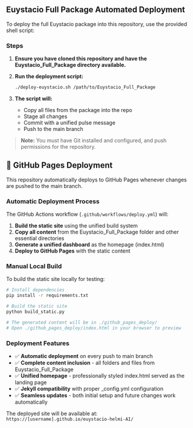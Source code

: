 ## Euystacio Full Package Automated Deployment

To deploy the full Euystacio package into this repository, use the provided shell script:

### Steps

1. **Ensure you have cloned this repository and have the Euystacio_Full_Package directory available.**
2. **Run the deployment script:**

    ```bash
    ./deploy-euystacio.sh /path/to/Euystacio_Full_Package
    ```

3. **The script will:**
   - Copy all files from the package into the repo
   - Stage all changes
   - Commit with a unified pulse message
   - Push to the main branch

> **Note:** You must have Git installed and configured, and push permissions for the repository.

## 🚀 GitHub Pages Deployment

This repository automatically deploys to GitHub Pages whenever changes are pushed to the main branch.

### Automatic Deployment Process

The GitHub Actions workflow (`.github/workflows/deploy.yml`) will:

1. **Build the static site** using the unified build system
2. **Copy all content** from the Euystacio_Full_Package folder and other essential directories
3. **Generate a unified dashboard** as the homepage (index.html)
4. **Deploy to GitHub Pages** with the static content

### Manual Local Build

To build the static site locally for testing:

```bash
# Install dependencies
pip install -r requirements.txt

# Build the static site
python build_static.py

# The generated content will be in ./github_pages_deploy/
# Open ./github_pages_deploy/index.html in your browser to preview
```

### Deployment Features

- ✅ **Automatic deployment** on every push to main branch
- ✅ **Complete content inclusion** - all folders and files from Euystacio_Full_Package
- ✅ **Unified homepage** - professionally styled index.html served as the landing page
- ✅ **Jekyll compatibility** with proper _config.yml configuration
- ✅ **Seamless updates** - both initial setup and future changes work automatically

The deployed site will be available at: `https://[username].github.io/euystacio-helmi-AI/`